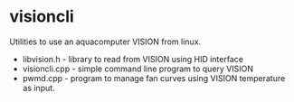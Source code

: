 visioncli
=========

Utilities to use an aquacomputer VISION from linux.

* libvision.h - library to read from VISION using HID interface
* visioncli.cpp - simple command line program to query VISION
* pwmd.cpp - program to manage fan curves using VISION temperature as input.
